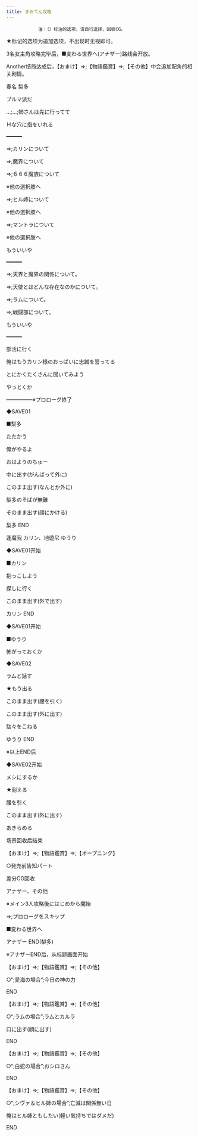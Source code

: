```yaml
---
title: まおてん攻略
---
```


                注：（）标注的选项，请自行选择，回收CG。

★标记的选项为追加选项，不出现时无视即可。

3名女主角攻略完毕后，■変わる世界へ(アナザー)路线会开放。

Another结局达成后，【おまけ】⇒;【物語鑑賞】⇒;【その他】中会追加配角的相关剧情。



春名 梨多



ブルマ派だ

…;…;姉さんは先に行ってて

Ｈな穴に指をいれる

━━━━━

⇒;カリンについて

⇒;魔界について

⇒;６６６魔族について

※他の選択肢へ

⇒;ヒル姉について

※他の選択肢へ

⇒;マントラについて

※他の選択肢へ

もういいや

━━━━━

⇒;天界と魔界の関係について。

⇒;天使とはどんな存在なのかについて。

⇒;ラムについて。

⇒;戦闘部について。

もういいや

━━━━━

部活に行く

俺はもうカリン様のおっぱいに忠誠を誓ってる

とにかくたくさんに聞いてみよう

やっとくか

━━━━━※プロローグ終了

◆SAVE01

■梨多

たたかう

俺がやるよ

おはようのちゅー

中に出す(がんばって外に)

このまま出す(なんとか外に)

梨多のそばが無難

そのまま出す(顔にかける)



梨多 END



逢魔我 カリン、地遊尼 ゆうり



◆SAVE01开始

■カリン

抱っこしよう

探しに行く

このまま出す(外で出す)



カリン END



◆SAVE01开始

■ゆうり

怖がっておくか

◆SAVE02

ラムと話す

★もう出る

このまま出す(腰を引く)

このまま出す(外に出す)

駄々をこねる



ゆうり END



※以上END后

◆SAVE02开始

メシにするか

★耐える

腰を引く

このまま出す(外に出す)

あきらめる



场景回收后结束



【おまけ】⇒;【物語鑑賞】⇒;【オープニング】

○発売前告知パート



差分CG回收



アナザー、その他



※メイン3人攻略後にはじめから開始

⇒;プロローグをスキップ

■変わる世界へ



アナザー END(梨多)



※アナザーEND后，从标题画面开始

【おまけ】⇒;【物語鑑賞】⇒;【その他】

○“;愛海の場合”;今日の神の力



END



【おまけ】⇒;【物語鑑賞】⇒;【その他】

○“;ラムの場合”;ラムとカルラ

口に出す(顔に出す)



END



【おまけ】⇒;【物語鑑賞】⇒;【その他】

○“;白蛇の場合”;おシロさん



END



【おまけ】⇒;【物語鑑賞】⇒;【その他】

○“;シヴァ＆ヒル姉の場合”;亡滅は関係無い日

俺はヒル姉ともしたい(軽い気持ちではダメだ)



END


              
